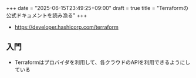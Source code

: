 +++
date = "2025-06-15T23:49:25+09:00"
draft = true
title = "Terraformの公式ドキュメントを読み漁る"
+++


- https://developer.hashicorp.com/terraform

## 入門

- Terraformはプロバイダを利用して、各クラウドのAPIを利用できるようにしている
